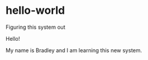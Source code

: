 # hello-world
Figuring this system out

Hello!

My name is Bradley and I am learning this new system.
